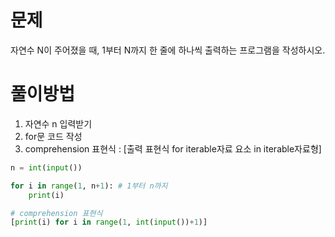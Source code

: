 # 문제
자연수 N이 주어졌을 때, 1부터 N까지 한 줄에 하나씩 출력하는 프로그램을 작성하시오.

# 풀이방법
1. 자연수 n 입력받기
2. for문 코드 작성
3. comprehension 표현식 : [출력 표현식 for iterable자료 요소 in iterable자료형]

```python
n = int(input())

for i in range(1, n+1): # 1부터 n까지
    print(i)
```
```python
# comprehension 표현식
[print(i) for i in range(1, int(input())+1)]
```
